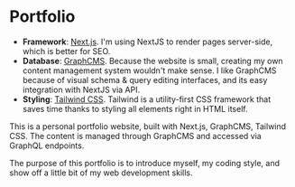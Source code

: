 # Portfolio
* **Framework**: [Next.js](https://nextjs.org/). I'm using NextJS to render pages server-side, which is better for SEO.
* **Database**: [GraphCMS](https://graphcms.com/). Because the website is small, creating my own content management system wouldn't make sense. I like GraphCMS because of visual schema & query editing interfaces, and its easy integration with NextJS via API.
* **Styling**: [Tailwind CSS](https://tailwindcss.com/). Tailwind is a utility-first CSS framework that saves time thanks to styling all elements right in HTML itself.

This is a personal  portfolio website, built with Next.js, GraphCMS, Tailwind CSS. The content is managed through GraphCMS and accessed via GraphQL endpoints.

The purpose of this portfolio is to introduce myself, my coding style, and show off a little bit of my web development skills.
